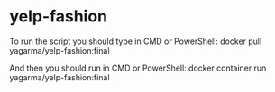 # yelp-fashion
To run the script you should type in CMD or PowerShell:
docker pull yagarma/yelp-fashion:final

And then you should run in CMD or PowerShell:
docker container run yagarma/yelp-fashion:final
